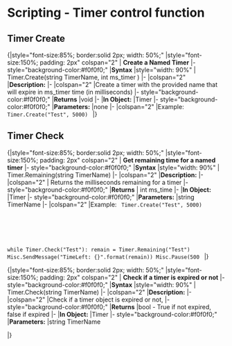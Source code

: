 #  Scripting - Timer control function 

## Timer Create

{|style="font-size:85%; border:solid 2px; width: 50%;"
|style="font-size:150%;  padding: 2px" colspan="2" | **Create a Named Timer**
|- style="background-color:#f0f0f0;"
|**Syntax**
|style="width: 90%" | Timer.Create(string TimerName, int ms_timer )
|-
|colspan="2" |**Description:**
|-
|colspan="2" |Create a timer with the provided name that will expire in ms_timer time (in milliseconds)
|- style="background-color:#f0f0f0;"
|**Returns**
|void
|-
|**In Object:**
|Timer
|- style="background-color:#f0f0f0;"
|**Parameters:**
|none
|-
|colspan="2" |Example:
<code>
Timer.Create("Test", 5000)
</code>
|}

## Timer Check

{|style="font-size:85%; border:solid 2px; width: 50%;"
|style="font-size:150%;  padding: 2px" colspan="2" | **Get remaining time for a named timer**
|- style="background-color:#f0f0f0;"
|**Syntax**
|style="width: 90%" | Timer.Remaining(string TimerName)
|-
|colspan="2" |**Description:**
|-
|colspan="2" | Returns the milliseconds remaining for a timer
|- style="background-color:#f0f0f0;"
|**Returns**
| int ms_time 
|-
|**In Object:**
|Timer
|- style="background-color:#f0f0f0;"
|**Parameters:**
|string TimerName
|-
|colspan="2" |Example:
<code>
Timer.Create("Test", 5000)
#
while Timer.Check("Test"):
    remain = Timer.Remaining("Test")
    Misc.SendMessage("TimeLeft: {}".format(remain))
    Misc.Pause(500
</code>
|}


{|style="font-size:85%; border:solid 2px; width: 50%;"
|style="font-size:150%;  padding: 2px" colspan="2" | **Check if a timer is expired or not**
|- style="background-color:#f0f0f0;"
|**Syntax**
|style="width: 90%" | Timer.Check(string TimerName)
|-
|colspan="2" |**Description:**
|-
|colspan="2" |Check if a timer object is expired or not, 
|- style="background-color:#f0f0f0;"
|**Returns**
|bool - True if not expired, false if expired
|-
|**In Object:**
|Timer
|- style="background-color:#f0f0f0;"
|**Parameters:**
|string TimerName

|}
